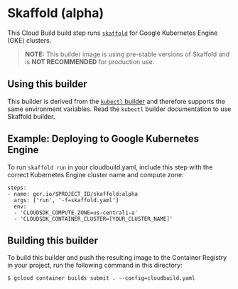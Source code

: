 # Skaffold (alpha)

This Cloud Build build step runs
[`skaffold`](https://github.com/GoogleCloudPlatform/skaffold/) for Google
Kubernetes Engine (GKE) clusters.

> **NOTE:** This builder image is using pre-stable versions of Skaffold and
> is **NOT RECOMMENDED** for production use.

## Using this builder

This builder is derived from the [`kubectl` builder](https://github.com/GoogleCloudPlatform/cloud-builders/tree/master/kubectl)
and therefore supports the same environment variables. Read the `kubectl` builder
documentation to use Skaffold builder.

## Example: Deploying to Google Kubernetes Engine

To run `skaffold run` in your cloudbuild.yaml, include this step with the
correct Kubernetes Engine cluster name and compute zone:

```
steps:
- name: gcr.io/$PROJECT_ID/skaffold:alpha
  args: ['run', '-f=skaffold.yaml']
  env:
  - 'CLOUDSDK_COMPUTE_ZONE=us-central1-a'
  - 'CLOUDSDK_CONTAINER_CLUSTER=[YOUR_CLUSTER_NAME]'
  ```

## Building this builder

To build this builder and push the resulting image to the Container Registry
in your project, run the following command in this directory:

    $ gcloud container builds submit . --config=cloudbuild.yaml


